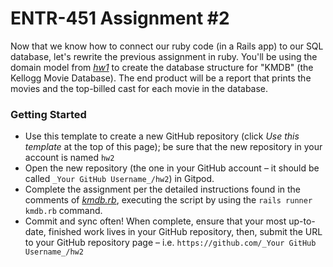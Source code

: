 # ENTR-451 Assignment #2

Now that we know how to connect our ruby code (in a Rails app) to our SQL database, let's rewrite the previous assignment in ruby.  You'll be using the domain model from _[hw1](hw1-solution.sql)_ to create the database structure for "KMDB" (the Kellogg Movie Database). The end product will be a report that prints the movies and the top-billed cast for each movie in the database.

### Getting Started

- Use this template to create a new GitHub repository (click *Use this template* at the top of this page); be sure that the new repository in your account is named `hw2`
- Open the new repository (the one in your GitHub account – it should be called `_Your GitHub Username_/hw2`) in Gitpod. 
- Complete the assignment per the detailed instructions found in the comments of _[kmdb.rb](kmdb.rb)_, executing the script by using the `rails runner kmdb.rb` command.
- Commit and sync often! When complete, ensure that your most up-to-date, finished work lives in your GitHub repository, then, submit the URL to your GitHub repository page – i.e. `https://github.com/_Your GitHub Username_/hw2`
